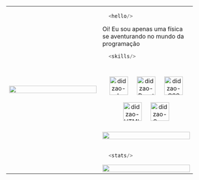 
<table><tr><td width="50%">

  <img src="https://user-images.githubusercontent.com/51927518/130660128-f915c55b-02b6-48aa-b3b4-33b43b5c76df.png" align="center" height="" width="100%" />

</td><td valign="top" width="50%">


  ```js
    <hello/>
  ```
  Oi! Eu sou apenas uma física se aventurando no mundo da programação



  ```js
    <skills/>
  ```
  <br/>
  <div align="center">  
<!--    <img style="margin: 10px" alt="didzao-Js" height="50" src="https://user-images.githubusercontent.com/51927518/222446792-88e1cad4-1fd3-460a-b4b1-86fd5cd19423.png"> -->
    <img style="margin: 10px" alt="didzao-Js" height="50" src="https://user-images.githubusercontent.com/51927518/222446892-5843ec03-7438-4e4b-ad23-9aec6a437c88.png">
   <img style="margin: 10px"  alt="didzao-React" height="50"  src="https://user-images.githubusercontent.com/51927518/222447099-846923a1-ab53-4da3-94a9-5f3274832246.png">
       <img style="margin: 10px" alt="didzao-CSS" height="50"  src="https://user-images.githubusercontent.com/51927518/222447391-18ceb081-82b1-47ce-8bbf-6e4701ac8596.png">
   <img style="margin: 10px" alt="didzao-HTML" height="50"  src="https://user-images.githubusercontent.com/51927518/222447230-9ac49196-a895-4429-b0ec-7b7d6b9725e4.png">
<!--    <img style="margin: 10px" alt="didzao-Svelte" height="50"  src="https://raw.githubusercontent.com/devicons/devicon/master/icons/svelte/svelte-original.svg"> -->
   <img style="margin: 10px" alt="didzao-Sass" height="50" src="https://user-images.githubusercontent.com/51927518/222447640-dd8a6816-c9e1-4055-bd5b-a492d6c39ff4.png">
  </div>  
  
  <br/>
  
<!--    ```js
    <wip/>
  ```
  <div align="center">
     <img style="margin: 10px" alt="didzao-Python" height="50" src="https://user-images.githubusercontent.com/51927518/222448731-5f7e49e2-2a5a-41db-a5be-e64b5c630d0a.png">
  </div>
  
  <br/> -->
  
  <div align="center">
    <img src="https://github-readme-stats.vercel.app/api/top-langs/?username=didzao&theme=buefy&layout=compact&langs_count=16" align="center" style="width: 100%" />
<!--     https://icons8.com.br/icon/121464/python -->
  </div>
  
  <br/>


  ```js
    <stats/>
  ```
  <div align="center">
    <img src="https://github-readme-stats.vercel.app/api?username=didzao&theme=buefy&show_icons=true&include_all_commits=true&count_private=true" align="center" style="width: 100%" />
  </div>



</td></tr></table>






